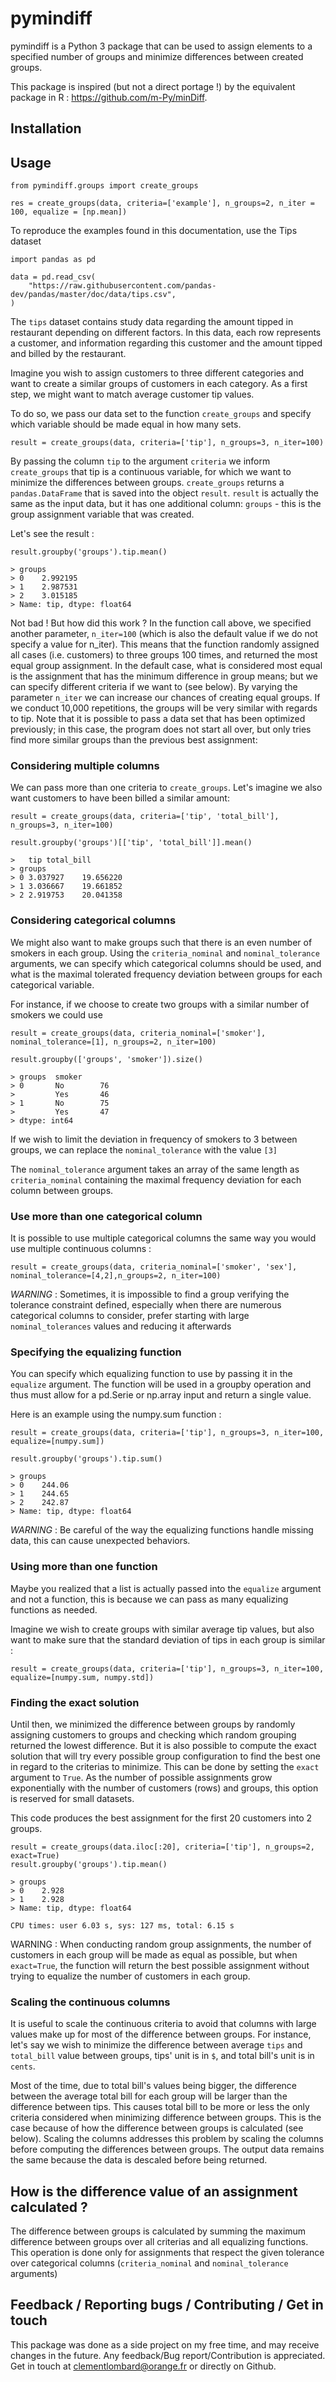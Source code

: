 # pymindiff

pymindiff is a Python 3 package that can be used to assign elements to a
specified number of groups and minimize differences between created
groups.

This package is inspired (but not a direct portage !) by the equivalent package in R : https://github.com/m-Py/minDiff.

## Installation

## Usage

``` 
from pymindiff.groups import create_groups

res = create_groups(data, criteria=['example'], n_groups=2, n_iter = 100, equalize = [np.mean])
```

To reproduce the examples found in this documentation, use the Tips dataset
```
import pandas as pd

data = pd.read_csv(
    "https://raw.githubusercontent.com/pandas-dev/pandas/master/doc/data/tips.csv",
)
```

The `tips` dataset contains study data regarding the amount tipped in restaurant depending on different factors.
In this data, each row represents a customer, and information regarding this customer
 and the amount tipped and billed by the restaurant.

Imagine you wish to assign customers to three different categories and want to create a similar 
groups of customers in each category. As a first step, we might want to match average customer tip values.

To do so, we pass our data set to the function `create_groups` and
specify which variable should be made equal in how many sets.

```
result = create_groups(data, criteria=['tip'], n_groups=3, n_iter=100)
```

By passing the column `tip` to the argument `criteria` we inform
`create_groups` that tip is a continuous variable, for which we want to
minimize the differences between groups. `create_groups` returns a
`pandas.DataFrame` that is saved into the object `result`. `result` is actually
the same as the input data, but it has one additional column:
`groups` - this is the group assignment variable that was created.

Let's see the result : 

```
result.groupby('groups').tip.mean()

> groups
> 0    2.992195
> 1    2.987531
> 2    3.015185
> Name: tip, dtype: float64
```

Not bad ! But how did this work ? In the function call above, we specified another parameter, `n_iter=100` (which is also the default value if we do not specify a value for n_iter). This means that the function randomly assigned all cases (i.e. customers) to three groups 100 times, and returned the most equal group assignment. In the default case, what is considered most equal is the assignment that has the minimum difference in group means; but we can specify different criteria if we want to (see below). By varying the parameter `n_iter` we can increase our chances of creating equal groups. If we conduct 10,000 repetitions, the groups will be very similar with regards to tip. Note that it is possible to pass a data set that has been optimized previously; in this case, the program does not start all over, but only tries find more similar groups than the previous best assignment:

### Considering multiple columns

We can pass more than one criteria to `create_groups`. Let's imagine we
also want customers to have been billed a similar amount:

```
result = create_groups(data, criteria=['tip', 'total_bill'], n_groups=3, n_iter=100)

result.groupby('groups')[['tip', 'total_bill']].mean()

>	tip	total_bill
> groups		
> 0	3.037927	19.656220
> 1	3.036667	19.661852
> 2	2.919753	20.041358
```

### Considering categorical columns

We might also want to make groups such that there is an even number of smokers in each group. Using the `criteria_nominal` and `nominal_tolerance` arguments, we can specify which categorical columns should be used, and what is the maximal tolerated frequency deviation between groups for each categorical variable.

For instance, if we choose to create two groups with a similar number of smokers we could use

```
result = create_groups(data, criteria_nominal=['smoker'], nominal_tolerance=[1], n_groups=2, n_iter=100)

result.groupby(['groups', 'smoker']).size()

> groups  smoker
> 0       No        76
>         Yes       46
> 1       No        75
>         Yes       47
> dtype: int64
```

If we wish to limit the deviation in frequency of smokers to 3 between groups, we can replace the `nominal_tolerance` with the value `[3]`

The `nominal_tolerance` argument takes an array of the same length as `criteria_nominal` containing the
 maximal frequency deviation for each column between groups.

### Use more than one categorical column

It is possible to use multiple categorical columns the same way you would use multiple continuous columns : 

```
result = create_groups(data, criteria_nominal=['smoker', 'sex'], nominal_tolerance=[4,2],n_groups=2, n_iter=100)
```

*WARNING* : Sometimes, it is impossible to find a group verifying the tolerance constraint defined,
especially when there are numerous categorical columns to consider, prefer starting with large
`nominal_tolerances` values and reducing it afterwards

### Specifying the equalizing function

You can specify which equalizing function to use by passing it in the `equalize` argument. The function will 
be used in a groupby operation and thus must allow for a pd.Serie or np.array input and return a single value.

Here is an example using the numpy.sum function :

```
result = create_groups(data, criteria=['tip'], n_groups=3, n_iter=100, equalize=[numpy.sum])

result.groupby('groups').tip.sum()

> groups
> 0    244.06
> 1    244.65
> 2    242.87
> Name: tip, dtype: float64
```

*WARNING* : Be careful of the way the equalizing functions handle missing data, this can cause unexpected behaviors.

### Using more than one function

Maybe you realized that a list is actually passed into the `equalize` argument and not a function, this is because we can pass as many equalizing functions as needed.

Imagine we wish to create groups with similar average tip values, but also want to make sure that the standard deviation of tips in each group is similar : 

```
result = create_groups(data, criteria=['tip'], n_groups=3, n_iter=100, equalize=[numpy.sum, numpy.std])
```

### Finding the exact solution

Until then, we minimized the difference between groups by randomly assigning customers to groups and checking which random grouping returned the lowest difference. But it is also possible to compute the exact solution that will try every possible group configuration to find the best one in regard to the criterias to minimize. This can be done by setting the `exact` argument to `True`. As the number of possible assignments grow exponentially with  the number of customers (rows) and groups, this option is reserved for small datasets.

This code produces the best assignment for the first 20 customers into 2 groups.

```
result = create_groups(data.iloc[:20], criteria=['tip'], n_groups=2, exact=True)
result.groupby('groups').tip.mean()

> groups
> 0    2.928
> 1    2.928
> Name: tip, dtype: float64

CPU times: user 6.03 s, sys: 127 ms, total: 6.15 s
```

WARNING : When conducting random group assignments, the number of customers in each group will be made as 
equal as possible, but when `exact=True`, the function will return the best possible assignment without trying to 
equalize the number of customers in each group.

### Scaling the continuous columns

It is useful to scale the continuous criteria to avoid that columns with large values make up for most 
of the difference between groups. For instance, let's say we wish to minimize the difference between average `tips` and `total_bill` value between groups, tips' unit is in `$`, and total bill's unit is in `cents`.

Most of the time, due to total bill's values being bigger, the difference between the average total bill for each group will be larger than the difference between tips. This causes total bill to be more or less the only criteria considered when minimizing difference between groups. This is the case because of how the difference between groups is calculated (see below). Scaling the columns addresses this problem by scaling the columns before computing the differences between groups. The output data remains the same because the data is descaled before being returned.

## How is the difference value of an assignment calculated ?

The difference between groups is calculated by summing the maximum difference between groups over all criterias and all equalizing functions. This operation is done only for assignments that respect the given tolerance over categorical columns (`criteria_nominal` and `nominal_tolerance` arguments)

## Feedback / Reporting bugs / Contributing / Get in touch

This package was done as a side project on my free time, and may receive changes in the future. Any feedback/Bug report/Contribution is appreciated.
Get in touch at clementlombard@orange.fr or directly on Github.